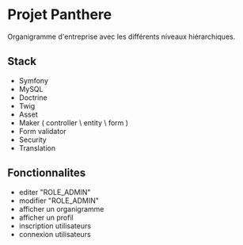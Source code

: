# Projet Panthere
Organigramme d'entreprise avec les différents niveaux hiérarchiques.

## Stack
- Symfony
- MySQL
- Doctrine
- Twig
- Asset
- Maker  ( controller \ entity \ form )
- Form validator 
- Security
- Translation 

## Fonctionnalites
- editer "ROLE_ADMIN"
- modifier "ROLE_ADMIN"
- afficher un organigramme
- afficher un profil
- inscription utilisateurs
- connexion utilisateurs
